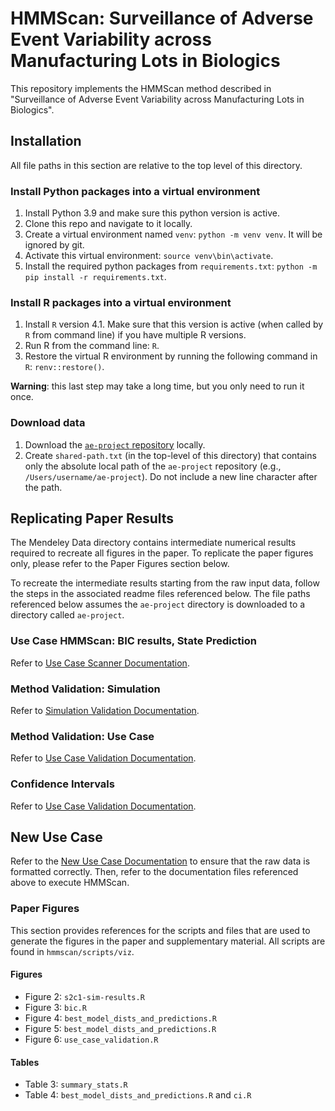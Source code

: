 # HMMScan: Surveillance of Adverse Event Variability across Manufacturing Lots in Biologics

This repository implements the HMMScan method described in "Surveillance of Adverse Event Variability across Manufacturing Lots in Biologics".

## Installation
All file paths in this section are relative to the top level of this directory.

### Install Python packages into a virtual environment
1. Install Python 3.9 and make sure this python version is active.
2. Clone this repo and navigate to it locally.
3. Create a virtual environment named `venv`: `python -m venv venv`. It will be ignored by git.
4. Activate this virtual environment: `source venv\bin\activate`.
5. Install the required python packages from `requirements.txt`: `python -m pip install -r requirements.txt`.

### Install R packages into a virtual environment
1. Install `R` version 4.1. Make sure that this version is active (when called by `R` from command line) if you have multiple R versions.
2. Run R from the command line: `R`.
3. Restore the virtual R environment by running the following command in `R`: `renv::restore()`.

**Warning**: this last step may take a long time, but you only need to run it once.

### Download data
1. Download the [`ae-project` repository](https://doi.org/10.17632/zzd5vbj7yn.1) locally.
2. Create `shared-path.txt` (in the top-level of this directory) that contains only the absolute local path of the `ae-project` repository (e.g., `/Users/username/ae-project`). Do not include a new line character after the path.

## Replicating Paper Results

The Mendeley Data directory contains intermediate numerical results required to recreate all figures in the paper.
To replicate the paper figures only, please refer to the Paper Figures section below.

To recreate the intermediate results starting from the raw input data, follow the steps in the associated readme files referenced below.
The file paths referenced below assumes the `ae-project` directory is downloaded to a directory called `ae-project`.

### Use Case HMMScan: BIC results, State Prediction
Refer to [Use Case Scanner Documentation](docs/use-case-scanner.md).

### Method Validation: Simulation
Refer to [Simulation Validation Documentation](docs/simulation-validation.md).
 
### Method Validation: Use Case
Refer to [Use Case Validation Documentation](docs/use-case-validation.md).

### Confidence Intervals
Refer to [Use Case Validation Documentation](docs/use-case-validation.md).

## New Use Case
Refer to the [New Use Case Documentation](docs/new-use-case-data.md) to ensure that the raw data is formatted correctly.
Then, refer to the documentation files referenced above to execute HMMScan.

### Paper Figures
This section provides references for the scripts and files that are used to generate the figures in the paper and supplementary material.
All scripts are found in `hmmscan/scripts/viz`.

#### Figures
- Figure 2: `s2c1-sim-results.R`
- Figure 3: `bic.R`
- Figure 4: `best_model_dists_and_predictions.R`
- Figure 5: `best_model_dists_and_predictions.R`
- Figure 6: `use_case_validation.R`

#### Tables
- Table 3: `summary_stats.R`
- Table 4: `best_model_dists_and_predictions.R` and `ci.R`